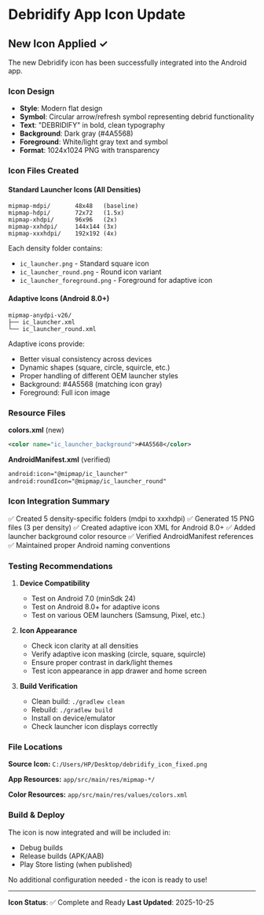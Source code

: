 # Debridify App Icon Update

## New Icon Applied ✓

The new Debridify icon has been successfully integrated into the Android app.

### Icon Design
- **Style**: Modern flat design
- **Symbol**: Circular arrow/refresh symbol representing debrid functionality
- **Text**: "DEBRIDIFY" in bold, clean typography
- **Background**: Dark gray (#4A5568)
- **Foreground**: White/light gray text and symbol
- **Format**: 1024x1024 PNG with transparency

### Icon Files Created

#### Standard Launcher Icons (All Densities)
```
mipmap-mdpi/       48x48   (baseline)
mipmap-hdpi/       72x72   (1.5x)
mipmap-xhdpi/      96x96   (2x)
mipmap-xxhdpi/     144x144 (3x)
mipmap-xxxhdpi/    192x192 (4x)
```

Each density folder contains:
- `ic_launcher.png` - Standard square icon
- `ic_launcher_round.png` - Round icon variant
- `ic_launcher_foreground.png` - Foreground for adaptive icon

#### Adaptive Icons (Android 8.0+)
```
mipmap-anydpi-v26/
├── ic_launcher.xml
└── ic_launcher_round.xml
```

Adaptive icons provide:
- Better visual consistency across devices
- Dynamic shapes (square, circle, squircle, etc.)
- Proper handling of different OEM launcher styles
- Background: #4A5568 (matching icon gray)
- Foreground: Full icon image

### Resource Files

**colors.xml** (new)
```xml
<color name="ic_launcher_background">#4A5568</color>
```

**AndroidManifest.xml** (verified)
```xml
android:icon="@mipmap/ic_launcher"
android:roundIcon="@mipmap/ic_launcher_round"
```

### Icon Integration Summary

✅ Created 5 density-specific folders (mdpi to xxxhdpi)
✅ Generated 15 PNG files (3 per density)
✅ Created adaptive icon XML for Android 8.0+
✅ Added launcher background color resource
✅ Verified AndroidManifest references
✅ Maintained proper Android naming conventions

### Testing Recommendations

1. **Device Compatibility**
   - Test on Android 7.0 (minSdk 24)
   - Test on Android 8.0+ for adaptive icons
   - Test on various OEM launchers (Samsung, Pixel, etc.)

2. **Icon Appearance**
   - Check icon clarity at all densities
   - Verify adaptive icon masking (circle, square, squircle)
   - Ensure proper contrast in dark/light themes
   - Test icon appearance in app drawer and home screen

3. **Build Verification**
   - Clean build: `./gradlew clean`
   - Rebuild: `./gradlew build`
   - Install on device/emulator
   - Check launcher icon displays correctly

### File Locations

**Source Icon:**
`C:/Users/HP/Desktop/debridify_icon_fixed.png`

**App Resources:**
`app/src/main/res/mipmap-*/`

**Color Resources:**
`app/src/main/res/values/colors.xml`

### Build & Deploy

The icon is now integrated and will be included in:
- Debug builds
- Release builds (APK/AAB)
- Play Store listing (when published)

No additional configuration needed - the icon is ready to use!

---

**Icon Status**: ✅ Complete and Ready
**Last Updated**: 2025-10-25
